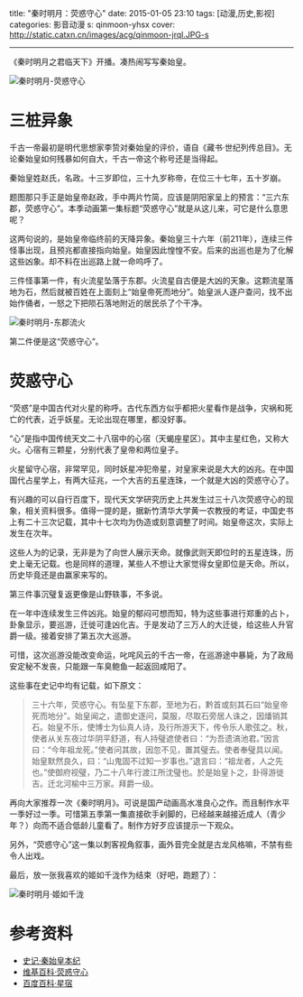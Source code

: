 title: "秦时明月：荧惑守心"
date: 2015-01-05 23:10
tags: [动漫,历史,影视]
categories: 影音动漫
s: qinmoon-yhsx
cover: http://static.catxn.cn/images/acg/qinmoon-jrql.JPG-s

---

《秦时明月之君临天下》开播。凑热闹写写秦始皇。

![秦时明月-荧惑守心](http://static.catxn.cn/images/acg/qinmoon-yhsx-01.JPG-o)


# 三桩异象

千古一帝最初是明代思想家李贽对秦始皇的评价，语自《藏书·世纪列传总目》。无论秦始皇如何残暴如何自大，千古一帝这个称号还是当得起。

 秦始皇姓赵氏，名政。十三岁即位，三十九岁称帝，在位三十七年，五十岁崩。

题图那只手正是始皇帝赵政，手中两片竹简，应该是阴阳家呈上的预言：“三六东郡，荧惑守心”。本季动画第一集标题“荧惑守心”就是从这儿来，可它是什么意思呢？

这两句说的，是始皇帝临终前的天降异象。秦始皇三十六年（前211年），连续三件怪事出现，且预兆都直接指向始皇。始皇因此惶惶不安。后来的出巡也是为了化解这些凶象。却不料在出巡路上就一命呜呼了。

三件怪事第一件，有火流星坠落于东郡。火流星自古便是大凶的天象。这颗流星落地为石，然后就被百姓在上面刻上“始皇帝死而地分”。始皇派人逐户查问，找不出始作俑者，一怒之下把陨石落地附近的居民杀了个干净。

![秦时明月-东郡流火](http://static.catxn.cn/images/acg/qinmoon-yhsx-02.JPG-o)

第二件便是这“荧惑守心”。

<!-- more -->

# 荧惑守心

“荧惑”是中国古代对火星的称呼。古代东西方似乎都把火星看作是战争，灾祸和死亡的代表，近乎妖星。无论出现在哪里，都没好事。

“心”是指中国传统天文二十八宿中的心宿（天蝎座星区）。其中主星红色，又称大火。心宿有三颗星，分别代表了皇帝和两位皇子。

火星留守心宿，非常罕见，同时妖星冲犯帝星，对皇家来说是大大的凶兆。在中国国代占星学上，有两大征兆，一个大吉的五星连珠，一个就是大凶的荧惑守心了。

有兴趣的可以自行百度下，现代天文学研究历史上共发生过三十八次荧惑守心的现象，相关资料很多。值得一提的是，据新竹清华大学黄一农教授的考证，中国史书上有二十三次记载，其中十七次均为伪造或刻意调整了时间。始皇帝这次，实际上发生在次年。

这些人为的记录，无非是为了向世人展示天命。就像武则天即位时的五星连珠，历史上毫无记载。也是同样的道理，某些人不想让大家觉得女皇即位是天命。所以，历史毕竟还是由赢家来写的。

第三件事沉璧复返更像是山野轶事，不多说。

在一年中连续发生三件凶兆。始皇的郁闷可想而知，特为这些事进行郑重的占卜，卦象显示，要巡游，迁徙可逢凶化吉。于是发动了三万人的大迁徙，给这些人升官爵一级。接着安排了第五次大巡游。

可惜，这次巡游没能改变命运，叱咤风云的千古一帝，在巡游途中暴毙，为了政局安定秘不发丧，只能跟一车臭鲍鱼一起返回咸阳了。

这些事在史记中均有记载，如下原文：

>三十六年，荧惑守心。有坠星下东郡，至地为石，黔首或刻其石曰“始皇帝死而地分”。始皇闻之，遣御史逐问，莫服，尽取石旁居人诛之，因燔销其石。始皇不乐，使博士为仙真人诗，及行所游天下，传令乐人歌弦之。秋，使者从关东夜过华阴平舒道，有人持璧遮使者曰：“为吾遗滈池君。”因言曰：“今年祖龙死。”使者问其故，因忽不见，置其璧去。使者奉璧具以闻。始皇默然良久，曰：“山鬼固不过知一岁事也。”退言曰：“祖龙者，人之先也。”使御府视璧，乃二十八年行渡江所沈璧也。於是始皇卜之，卦得游徙吉。迁北河榆中三万家。拜爵一级。

再向大家推荐一次《秦时明月》。可说是国产动画高水准良心之作。而且制作水平一季好过一季。可惜第五季第一集直接砍手剁脚的，已经越来越接近成人（青少年？）向而不适合低龄儿童看了。制作方好歹应该提示一下观众。

另外，“荧惑守心”这一集以刺客视角叙事，画外音完全就是古龙风格嘛，不禁有些令人出戏。

最后，放一张我喜欢的姬如千泷作为结束（好吧，跑题了）：

![秦时明月·姬如千泷](http://static.catxn.cn/images/acg/qinmoon-jrql.JPG-o)

# 参考资料

* [史记·秦始皇本纪](http://www.guoxue.com/shibu/24shi/shiji/sj_006.htm)
* [维基百科·荧惑守心](http://zh.wikipedia.org/wiki/荧惑守心)
* [百度百科·星宿](http://baike.baidu.com/subview/265105/5633065.htm)
